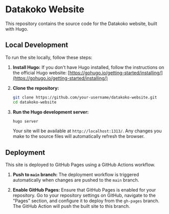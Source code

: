 # Datakoko Website

This repository contains the source code for the Datakoko website, built with Hugo.

## Local Development

To run the site locally, follow these steps:

1.  **Install Hugo:** If you don't have Hugo installed, follow the instructions on the official Hugo website: [https://gohugo.io/getting-started/installing/](https://gohugo.io/getting-started/installing/)

2.  **Clone the repository:**
    ```bash
    git clone https://github.com/your-username/datakoko-website.git
    cd datakoko-website
    ```

3.  **Run the Hugo development server:**
    ```bash
    hugo server
    ```
    Your site will be available at `http://localhost:1313/`. Any changes you make to the source files will automatically refresh the browser.

## Deployment

This site is deployed to GitHub Pages using a GitHub Actions workflow.

1.  **Push to `main` branch:**
    The deployment workflow is triggered automatically when changes are pushed to the `main` branch.

2.  **Enable GitHub Pages:**
    Ensure that GitHub Pages is enabled for your repository. Go to your repository settings on GitHub, navigate to the "Pages" section, and configure it to deploy from the `gh-pages` branch. The GitHub Action will push the built site to this branch.
